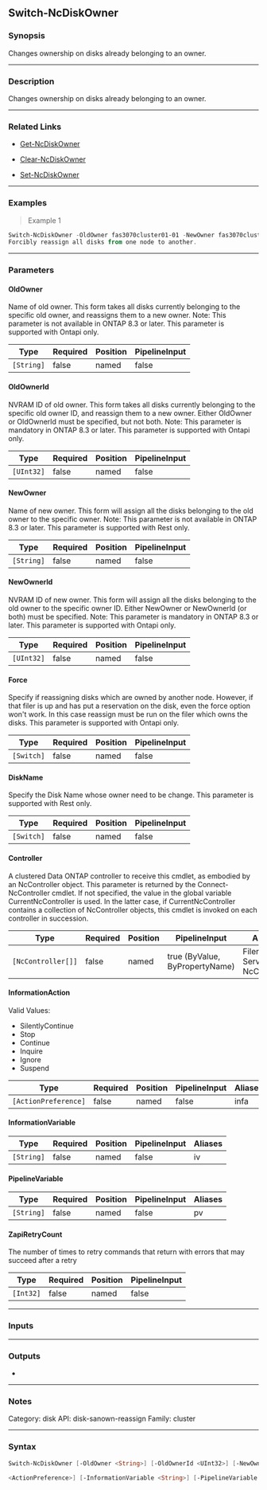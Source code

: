 Switch-NcDiskOwner
------------------

### Synopsis
Changes ownership on disks already belonging to an owner.

---

### Description

Changes ownership on disks already belonging to an owner.

---

### Related Links
* [Get-NcDiskOwner](Get-NcDiskOwner)

* [Clear-NcDiskOwner](Clear-NcDiskOwner)

* [Set-NcDiskOwner](Set-NcDiskOwner)

---

### Examples
> Example 1

```PowerShell
Switch-NcDiskOwner -OldOwner fas3070cluster01-01 -NewOwner fas3070cluster01-02 -Force
Forcibly reassign all disks from one node to another.
```

---

### Parameters
#### **OldOwner**
Name of old owner.  This form takes all disks currently belonging to the specific old owner, and reassigns them to a new owner.
Note: This parameter is not available in ONTAP 8.3 or later. This parameter is supported with Ontapi only.

|Type      |Required|Position|PipelineInput|
|----------|--------|--------|-------------|
|`[String]`|false   |named   |false        |

#### **OldOwnerId**
NVRAM ID of old owner.  This form takes all disks currently belonging to the specific old owner ID, and reassign them to a new owner.  Either OldOwner or OldOwnerId must be specified, but not both.
Note: This parameter is mandatory in ONTAP 8.3 or later. This parameter is supported with Ontapi only.

|Type      |Required|Position|PipelineInput|
|----------|--------|--------|-------------|
|`[UInt32]`|false   |named   |false        |

#### **NewOwner**
Name of new owner.  This form will assign all the disks belonging to the old owner to the specific owner.
Note: This parameter is not available in ONTAP 8.3 or later. This parameter is supported with Rest only.

|Type      |Required|Position|PipelineInput|
|----------|--------|--------|-------------|
|`[String]`|false   |named   |false        |

#### **NewOwnerId**
NVRAM ID of new owner.  This form will assign all the disks belonging to the old owner to the specific owner ID. Either NewOwner or NewOwnerId (or both) must be specified.
Note: This parameter is mandatory in ONTAP 8.3 or later. This parameter is supported with Ontapi only.

|Type      |Required|Position|PipelineInput|
|----------|--------|--------|-------------|
|`[UInt32]`|false   |named   |false        |

#### **Force**
Specify if reassigning disks which are owned by another node.  However, if that filer is up and has put a reservation on the disk, even the force option won't work.  In this case reassign must be run on the filer which owns the disks. This parameter is supported with Ontapi only.

|Type      |Required|Position|PipelineInput|
|----------|--------|--------|-------------|
|`[Switch]`|false   |named   |false        |

#### **DiskName**
Specify the Disk Name whose owner need to be change. This parameter is supported with Rest only.

|Type      |Required|Position|PipelineInput|
|----------|--------|--------|-------------|
|`[Switch]`|false   |named   |false        |

#### **Controller**
A clustered Data ONTAP controller to receive this cmdlet, as embodied by an NcController object.  This parameter is returned by the Connect-NcController cmdlet.  If not specified, the value in the global variable CurrentNcController is used.  In the latter case, if CurrentNcController contains a collection of NcController objects, this cmdlet is invoked on each controller in succession.

|Type              |Required|Position|PipelineInput                 |Aliases                          |
|------------------|--------|--------|------------------------------|---------------------------------|
|`[NcController[]]`|false   |named   |true (ByValue, ByPropertyName)|Filer<br/>Server<br/>NcController|

#### **InformationAction**

Valid Values:

* SilentlyContinue
* Stop
* Continue
* Inquire
* Ignore
* Suspend

|Type                |Required|Position|PipelineInput|Aliases|
|--------------------|--------|--------|-------------|-------|
|`[ActionPreference]`|false   |named   |false        |infa   |

#### **InformationVariable**

|Type      |Required|Position|PipelineInput|Aliases|
|----------|--------|--------|-------------|-------|
|`[String]`|false   |named   |false        |iv     |

#### **PipelineVariable**

|Type      |Required|Position|PipelineInput|Aliases|
|----------|--------|--------|-------------|-------|
|`[String]`|false   |named   |false        |pv     |

#### **ZapiRetryCount**
The number of times to retry commands that return with errors that may succeed after a retry

|Type     |Required|Position|PipelineInput|
|---------|--------|--------|-------------|
|`[Int32]`|false   |named   |false        |

---

### Inputs

---

### Outputs
* 

---

### Notes
Category: disk
API: disk-sanown-reassign
Family: cluster

---

### Syntax
```PowerShell
Switch-NcDiskOwner [-OldOwner <String>] [-OldOwnerId <UInt32>] [-NewOwner <String>] [-NewOwnerId <UInt32>] [-Force] [-DiskName <String>] [-Controller <NcController[]>] [-InformationAction 
```
```PowerShell
<ActionPreference>] [-InformationVariable <String>] [-PipelineVariable <String>] [-ZapiRetryCount <Int32>] [<CommonParameters>]
```
